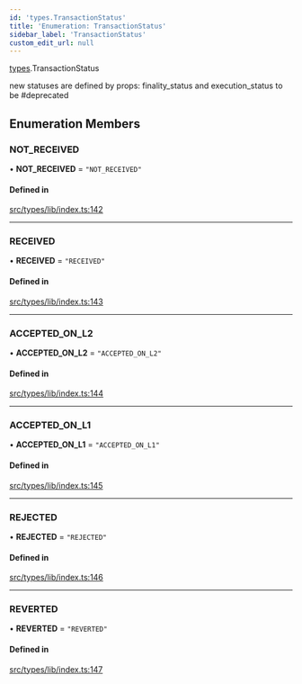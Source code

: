 ```yaml
---
id: 'types.TransactionStatus'
title: 'Enumeration: TransactionStatus'
sidebar_label: 'TransactionStatus'
custom_edit_url: null
---
```


[types](../namespaces/types.md).TransactionStatus

new statuses are defined by props: finality_status and execution_status
to be #deprecated

## Enumeration Members

### NOT_RECEIVED

• **NOT_RECEIVED** = `"NOT_RECEIVED"`

#### Defined in

[src/types/lib/index.ts:142](https://github.com/starknet-io/starknet.js/blob/v5.19.5/src/types/lib/index.ts#L142)

---

### RECEIVED

• **RECEIVED** = `"RECEIVED"`

#### Defined in

[src/types/lib/index.ts:143](https://github.com/starknet-io/starknet.js/blob/v5.19.5/src/types/lib/index.ts#L143)

---

### ACCEPTED_ON_L2

• **ACCEPTED_ON_L2** = `"ACCEPTED_ON_L2"`

#### Defined in

[src/types/lib/index.ts:144](https://github.com/starknet-io/starknet.js/blob/v5.19.5/src/types/lib/index.ts#L144)

---

### ACCEPTED_ON_L1

• **ACCEPTED_ON_L1** = `"ACCEPTED_ON_L1"`

#### Defined in

[src/types/lib/index.ts:145](https://github.com/starknet-io/starknet.js/blob/v5.19.5/src/types/lib/index.ts#L145)

---

### REJECTED

• **REJECTED** = `"REJECTED"`

#### Defined in

[src/types/lib/index.ts:146](https://github.com/starknet-io/starknet.js/blob/v5.19.5/src/types/lib/index.ts#L146)

---

### REVERTED

• **REVERTED** = `"REVERTED"`

#### Defined in

[src/types/lib/index.ts:147](https://github.com/starknet-io/starknet.js/blob/v5.19.5/src/types/lib/index.ts#L147)
